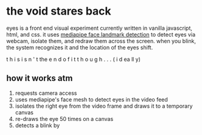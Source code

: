 # the void stares back
eyes is a front end visual experiment currently written
in vanilla javascript, html, and css. it uses
[mediapipe face landmark detection](https://ai.google.dev/edge/mediapipe/solutions/vision/face_landmarker/web_js)
to detect eyes via webcam, isolate them, and redraw them across
the screen.
when you blink, the system recognizes it and the location of the eyes shift.

t h i s i s n ' t the e n d o f i t t h o u g h . . . ( i d ea ll y)

## how it works atm
1. requests camera access
2. uses mediapipe's face mesh to detect eyes in the video feed
3. isolates the right eye from the video frame and draws it to a temporary canvas
4. re-draws the eye 50 times on a canvas
5. detects a blink by 
